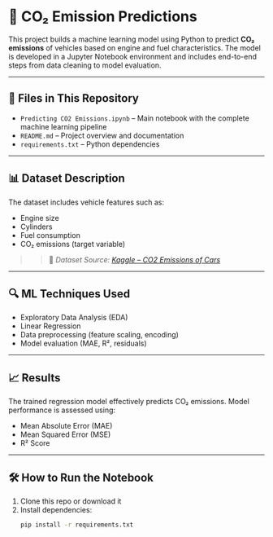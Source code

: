 # 🚗 CO₂ Emission Predictions

This project builds a machine learning model using Python to predict **CO₂ emissions** of vehicles based on engine and fuel characteristics. The model is developed in a Jupyter Notebook environment and includes end-to-end steps from data cleaning to model evaluation.

---

## 📁 Files in This Repository

- `Predicting CO2 Emissions.ipynb` – Main notebook with the complete machine learning pipeline
- `README.md` – Project overview and documentation
- `requirements.txt` – Python dependencies

---

## 📊 Dataset Description

The dataset includes vehicle features such as:
- Engine size
- Cylinders
- Fuel consumption
- CO₂ emissions (target variable)

> > 📂 *Dataset Source: [Kaggle – CO2 Emissions of Cars](https://www.kaggle.com/datasets/debajyotipodder/co2-emission-by-vehicles)*


---

## 🔍 ML Techniques Used

- Exploratory Data Analysis (EDA)
- Linear Regression
- Data preprocessing (feature scaling, encoding)
- Model evaluation (MAE, R², residuals)

---

## 📈 Results

The trained regression model effectively predicts CO₂ emissions. Model performance is assessed using:
- Mean Absolute Error (MAE)
- Mean Squared Error (MSE)
- R² Score

---

## 🛠️ How to Run the Notebook

1. Clone this repo or download it
2. Install dependencies:
   ```bash
   pip install -r requirements.txt
